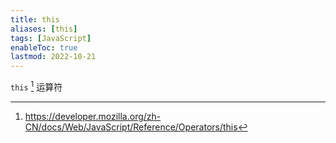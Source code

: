 ```yaml
---
title: this
aliases: [this]
tags: [JavaScript]
enableToc: true
lastmod: 2022-10-21
---
```


`this` [^1] 运算符

[^1]: <https://developer.mozilla.org/zh-CN/docs/Web/JavaScript/Reference/Operators/this>
